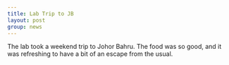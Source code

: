 ```yaml
---
title: Lab Trip to JB
layout: post
group: news
---
```

 <imd src="/static/img/news/LabTripJB_072024.jpg"  class="img-fluid">

The lab took a weekend trip to Johor Bahru. The food was so good, and it was refreshing to have a bit of an escape from the usual.